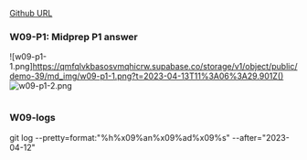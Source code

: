 [Github URL](https://github.com/211410039/1112-1N-js-demo-id/tree/main/demo/md/w02_39)

### W09-P1: Midprep P1 answer

![w09-p1-1.png]https://qmfqlvkbasosvmqhicrw.supabase.co/storage/v1/object/public/demo-39/md_img/w09-p1-1.png?t=2023-04-13T11%3A06%3A29.901Z()
![w09-p1-2.png](https://qmfqlvkbasosvmqhicrw.supabase.co/storage/v1/object/public/demo-39/md_img/w09-p1-2.png?t=2023-04-13T11%3A06%3A29.901Z)

```

```

### W09-logs

git log --pretty=format:"%h%x09%an%x09%ad%x09%s" --after="2023-04-12"
